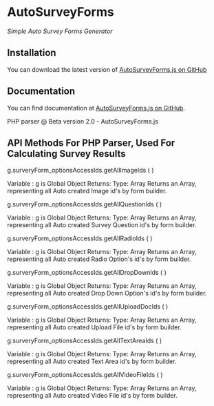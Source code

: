 # AutoSurveyForms



*Simple Auto Survey Forms Generator* 

## Installation

You can download the latest version of [AutoSurveyForms.js on GitHub](https://github.com/Alok0110/SurveyForms)


## Documentation

You can find documentation at [AutoSurveyForms.js on GitHub](https://github.com/Alok0110/SurveyForms).

PHP parser @ Beta version 2.0 - AutoSurveyForms.js


## API Methods For PHP Parser, Used For Calculating Survey Results

g.surveryForm_optionsAccessIds.getAllImageIds (  )

Variable : g is Global Object
Returns:
Type: Array
Returns an Array, representing all Auto created Image id's by form builder.



g.surveryForm_optionsAccessIds.getAllQuestionIds ( )

Variable : g is Global Object
Returns:
Type: Array
Returns an Array, representing all Auto created Survey Question id's by form builder.



g.surveryForm_optionsAccessIds.getAllRadioIds ( )

Variable : g is Global Object
Returns:
Type: Array
Returns an Array, representing all Auto created Radio Option's id's by form builder.



g.surveryForm_optionsAccessIds.getAllDropDownIds ( )

Variable : g is Global Object
Returns:
Type: Array
Returns an Array, representing all Auto created Drop Down Option's id's by form builder.



g.surveryForm_optionsAccessIds.getAllUploadDocIds ( )

Variable : g is Global Object
Returns:
Type: Array
Returns an Array, representing all Auto created Upload File id's by form builder.



g.surveryForm_optionsAccessIds.getAllTextAreaIds ( )

Variable : g is Global Object
Returns:
Type: Array
Returns an Array, representing all Auto created Text Area id's by form builder.



g.surveryForm_optionsAccessIds.getAllVideoFileIds ( )

Variable : g is Global Object
Returns:
Type: Array
Returns an Array, representing all Auto created Video File id's by form builder.